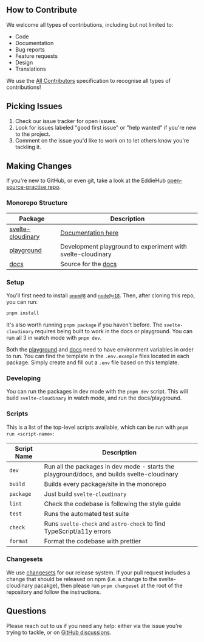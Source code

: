 ## How to Contribute

We welcome all types of contributions, including but not limited to:

- Code
- Documentation
- Bug reports
- Feature requests
- Design
- Translations

We use the [All Contributors](https://allcontributors.org/) specification to recognise all types of contributions!

## Picking Issues

1. Check our issue tracker for open issues.
2. Look for issues labeled "good first issue" or "help wanted" if you're new to the project.
3. Comment on the issue you'd like to work on to let others know you're tackling it.

## Making Changes

If you're new to GitHub, or even git, take a look at the EddieHub [open-source-practise repo](https://github.com/EddieHubCommunity/open-source-practice).

### Monorepo Structure

| Package                                         | Description                                                 |
| ----------------------------------------------- | ----------------------------------------------------------- |
| [svelte-cloudinary](packages/svelte-cloudinary) | [Documentation here](https://svelte.cloudinary.dev)         |
| [playground](packages/playground)               | Development playground to experiment with svelte-cloudinary |
| [docs](packages/docs)                           | Source for the [docs](https://svelte.cloudinary.dev)        |

### Setup

You'll first need to install [`pnpm@8`](https://pnpm.io/) and [`node@>18`](https://nodejs.org). Then, after cloning this repo, you can run:

```bash
pnpm install
```

It's also worth running `pnpm package` if you haven't before. The `svelte-cloudinary` requires being built to work in the docs or playground. You can run all 3 in watch mode with `pnpm dev`.

Both the [playground](packages/playground) and [docs](packages/docs) need to have environment variables in order to run. You can find the template in the `.env.example` files located in each package. Simply create and fill out a `.env` file based on this template.

### Developing

You can run the packages in dev mode with the `pnpm dev` script. This will build `svelte-cloudinary` in watch mode, and run the docs/playground.

### Scripts

This is a list of the top-level scripts available, which can be run with `pnpm run <script-name>`:

| Script Name | Description                                                                                 |
| ----------- | ------------------------------------------------------------------------------------------- |
| `dev`       | Run all the packages in dev mode - starts the playground/docs, and builds svelte-cloudinary |
| `build`     | Builds every package/site in the monorepo                                                   |
| `package`   | Just build `svelte-cloudinary`                                                              |
| `lint`      | Check the codebase is following the style guide                                             |
| `test`      | Runs the automated test suite                                                               |
| `check`     | Runs `svelte-check` and `astro-check` to find TypeScript/a11y errors                        |
| `format`    | Format the codebase with prettier                                                           |

### Changesets

We use [changesets](https://github.com/changesets/changesets) for our release system. If your pull request includes a change that should be released on npm (i.e. a change to the svelte-cloudinary pacakge), then please run `pnpm changeset` at the root of the repository and follow the instructions.

## Questions

Please reach out to us if you need any help: either via the issue you're trying to tackle, or on [GitHub discussions](https://github.com/cloudinary-community/svelte-cloudinary/discussions).
